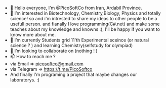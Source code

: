 - 👋 Hello everyone, I'm @PicoSoftCo from Iran, Ardabil Province.
- 👀 I’m interested in Biotechnology, Chemistry,Biology, Physics and totally science! so and i'm intrested to share my ideas to other people to be a usefull person.
  and fianally I love programming(C#.net) and make some teaches about my knowledge and knowns :), I'll be happy if you want to know more about me.
- 🌱 I’m currently Students grid 11'th Experimental sceince (or natural science ? ) and learning Chemistry(selfstudy for olympiad)
- 💞️ I’m looking to collaborate on (nothing ! )
- 📫 How to reach me ? 
- via Email => picosoftco@gmail.com
- via Telegram => https://t.me/PicoSoftco
- And finally I'm programing a project that maybe changes our laboratorys. :)

<!---
PicoSoftCo/PicoSoftCo is a ✨ special ✨ repository because its `README.md` (this file) appears on your GitHub profile.
You can click the Preview link to take a look at your changes.
--->
